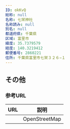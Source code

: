 ```yaml
---
ID: okKvQ
総称: null
名称: 七栄神社
名称読み: null
別名: null
都道府県: 千葉県
区域: 富里市
緯度: 35.7379579
経度: 140.3219412
郵便番号: 2860221
住所: 千葉県富里市七栄３２６−１
---
```


## その他

### 参考URL

| URL | 説明          |
| --- | ------------- |
|     | OpenStreetMap |
